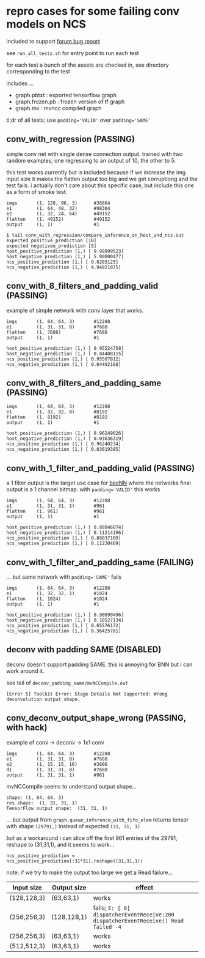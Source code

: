 # repro cases for some failing conv models on NCS

included to support [forum bug report](https://ncsforum.movidius.com/discussion/692/incorrect-inference-results-from-a-minimal-tensorflow-model)

see `run_all_tests.sh` for entry point to run each test

for each test a bunch of the assets are checked in, see directory corresponding to the test

includes ...

* graph.pbtxt : exported tensorflow graph
* graph.frozen.pb : frozen version of tf graph
* graph.mv : mvncc compiled graph

tl;dr of all tests; use `padding='VALID'` over `padding='SAME'`

## conv_with_regression  (PASSING)

simple conv net with single dense connection output. trained with two random
examples; one regressing to an output of 10, the other to 5.

this test works currently but is included because if we increase the img input
size it makes the flatten output too big and we get corruptiong and the test fails.
i actually don't care about this specific case, but include this one as a form
of smoke test.

```
imgs       (1, 128, 96, 3)      #36864
e1         (1, 64, 48, 32)      #98304
e2         (1, 32, 24, 64)      #49152
flatten    (1, 49152)           #49152
output     (1, 1)               #1
```

```
$ tail conv_with_regression/compare_inference_on_host_and_ncs.out
expected positive_prediction [10]
expected negativee_prediction [5]
host_positive_prediction (1,) [ 9.99999523]
host_negative_prediction (1,) [ 5.00000477]
ncs_positive_prediction (1,) [ 9.8203125]
ncs_negative_prediction (1,) [ 4.94921875]
```

## conv_with_8_filters_and_padding_valid  (PASSING)

example of simple network with conv layer that works.

```
imgs       (1, 64, 64, 3)       #12288
e1         (1, 31, 31, 8)       #7688
flatten    (1, 7688)            #7688
output     (1, 1)               #1
```

```
host_positive_prediction (1,) [ 0.95524758]
host_negative_prediction (1,) [ 0.04408115]
ncs_positive_prediction (1,) [ 0.95507812]
ncs_negative_prediction (1,) [ 0.04492188]
```

## conv_with_8_filters_and_padding_same  (PASSING)

```
imgs       (1, 64, 64, 3)       #12288
e1         (1, 32, 32, 8)       #8192
flatten    (1, 8192)            #8192
output     (1, 1)               #1
```

```
host_positive_prediction (1,) [ 0.96249026]
host_negative_prediction (1,) [ 0.03636319]
ncs_positive_prediction (1,) [ 0.96240234]
ncs_negative_prediction (1,) [ 0.03619385]
```

## conv_with_1_filter_and_padding_valid  (PASSING)

a 1 filter output is the target use case for
[beeNN](https://github.com/matpalm/bnn) where the networks final
output is a 1 channel bitmap. with `padding='VALID'` this works

```
imgs       (1, 64, 64, 3)       #12288
e1         (1, 31, 31, 1)       #961
flatten    (1, 961)             #961
output     (1, 1)               #1
```

```
host_positive_prediction (1,) [ 0.88046074]
host_negative_prediction (1,) [ 0.11214196]
ncs_positive_prediction (1,) [ 0.88037109]
ncs_negative_prediction (1,) [ 0.11230469]
```

## conv_with_1_filter_and_padding_same  (FAILING)

... but same network with `padding='SAME'` fails

```
imgs       (1, 64, 64, 3)       #12288
e1         (1, 32, 32, 1)       #1024
flatten    (1, 1024)            #1024
output     (1, 1)               #1
```

```
host_positive_prediction (1,) [ 0.90099496]
host_negative_prediction (1,) [ 0.10527134]
ncs_positive_prediction (1,) [ 0.65576172]
ncs_negative_prediction (1,) [ 0.36425781]
```

## deconv with padding SAME (DISABLED)

deconv doesn't support padding SAME. this is annoying for BNN but i can work around it.

see tail of `deconv_padding_same/mvNCCompile.out`

`[Error 5] Toolkit Error: Stage Details Not Supported: Wrong deconvolution output shape.`

## conv_deconv_output_shape_wrong (PASSING, with hack)

example of conv -> deconv -> 1x1 conv

```
imgs       (1, 64, 64, 3)       #12288
e1         (1, 31, 31, 8)       #7688
e2         (1, 15, 15, 16)      #3600
d1         (1, 31, 31, 8)       #7688
output     (1, 31, 31, 1)       #961
```

mvNCCompile seems to understand output shape...

```
shape: (1, 64, 64, 3)
res.shape:  (1, 31, 31, 1)
TensorFlow output shape:  (31, 31, 1)
```

... but output from `graph.queue_inference_with_fifo_elem` returns tensor with
shape `(29791,)` instead of expected `(31, 31, 1)`

*but* as a workaround i can slice off the first 961 entries of the 29791,
reshape to (31,31,1), and it seems to work...

`ncs_positive_prediction = ncs_positive_prediction[:31*31].reshape((31,31,1))`

note: if we try to make the output too large we get a Read failure...

| Input size | Output size | effect |
| ---------- | ----------- | ------ |
| (128,128,3) | (63,63,1) | works |
| (256,256,3) | (128,128,1) | fails; `E: [ 0] dispatcherEventReceive:200 dispatcherEventReceive() Read failed -4` |
| (256,256,3) | (63,63,1) | works |
| (512,512,3) | (63,63,1) | works |
